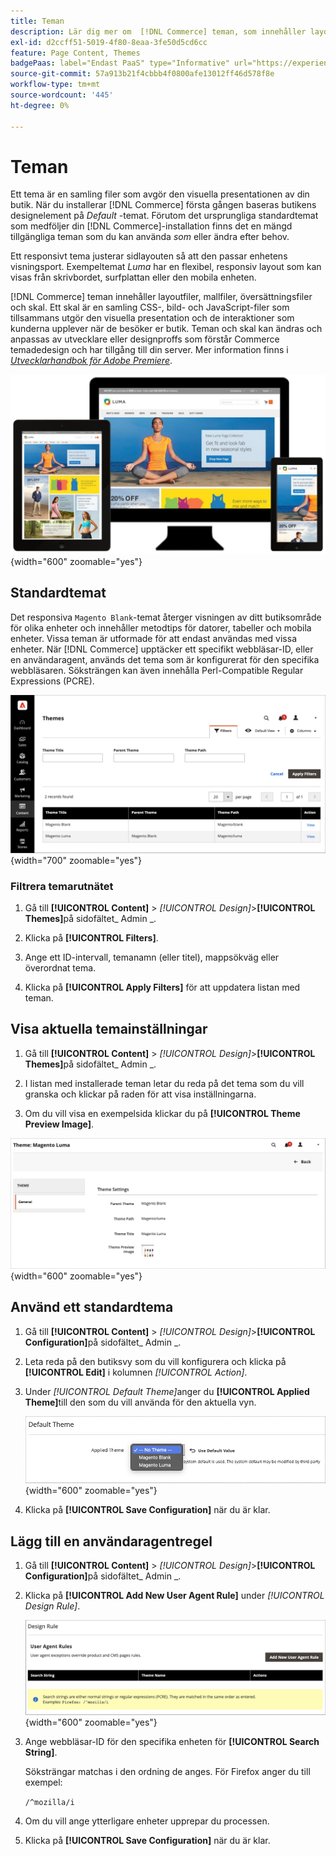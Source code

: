 ```yaml
---
title: Teman
description: Lär dig mer om  [!DNL Commerce] teman, som innehåller layoutfiler, mallfiler, översättningsfiler och skal som definierar utseendet på din butik.
exl-id: d2ccff51-5019-4f80-8eaa-3fe50d5cd6cc
feature: Page Content, Themes
badgePaas: label="Endast PaaS" type="Informative" url="https://experienceleague.adobe.com/en/docs/commerce/user-guides/product-solutions" tooltip="Gäller endast Adobe Commerce i molnprojekt (Adobe-hanterad PaaS-infrastruktur) och lokala projekt."
source-git-commit: 57a913b21f4cbbb4f0800afe13012ff46d578f8e
workflow-type: tm+mt
source-wordcount: '445'
ht-degree: 0%

---
```


# Teman

Ett tema är en samling filer som avgör den visuella presentationen av din butik. När du installerar [!DNL Commerce] första gången baseras butikens designelement på _Default_ -temat. Förutom det ursprungliga standardtemat som medföljer din [!DNL Commerce]-installation finns det en mängd tillgängliga teman som du kan använda _som_ eller ändra efter behov.

Ett responsivt tema justerar sidlayouten så att den passar enhetens visningsport. Exempeltemat _Luma_ har en flexibel, responsiv layout som kan visas från skrivbordet, surfplattan eller den mobila enheten.

[!DNL Commerce] teman innehåller layoutfiler, mallfiler, översättningsfiler och skal. Ett skal är en samling CSS-, bild- och JavaScript-filer som tillsammans utgör den visuella presentation och de interaktioner som kunderna upplever när de besöker er butik. Teman och skal kan ändras och anpassas av utvecklare eller designproffs som förstår Commerce temadedesign och har tillgång till din server. Mer information finns i [_Utvecklarhandbok för Adobe Premiere_](https://developer.adobe.com/commerce/frontend-core/guide/themes/).

![Lumatema](./assets/design-responsive.png){width="600" zoomable="yes"}

## Standardtemat

Det responsiva `Magento Blank`-temat återger visningen av ditt butiksområde för olika enheter och innehåller metodtips för datorer, tabeller och mobila enheter. Vissa teman är utformade för att endast användas med vissa enheter. När [!DNL Commerce] upptäcker ett specifikt webbläsar-ID, eller en användaragent, används det tema som är konfigurerat för den specifika webbläsaren. Söksträngen kan även innehålla Perl-Compatible Regular Expressions (PCRE).

![Teman](./assets/themes.png){width="700" zoomable="yes"}

### Filtrera temarutnätet

1. Gå till **[!UICONTROL Content]** > _[!UICONTROL Design]_>**[!UICONTROL Themes]**&#x200B;på sidofältet_ Admin _.

1. Klicka på **[!UICONTROL Filters]**.

1. Ange ett ID-intervall, temanamn (eller titel), mappsökväg eller överordnat tema.

1. Klicka på **[!UICONTROL Apply Filters]** för att uppdatera listan med teman.

## Visa aktuella temainställningar

1. Gå till **[!UICONTROL Content]** > _[!UICONTROL Design]_>**[!UICONTROL Themes]**&#x200B;på sidofältet_ Admin _.

1. I listan med installerade teman letar du reda på det tema som du vill granska och klickar på raden för att visa inställningarna.

1. Om du vill visa en exempelsida klickar du på **[!UICONTROL Theme Preview Image]**.

![Förhandsgranska tema](./assets/theme-settings.png){width="600" zoomable="yes"}

## Använd ett standardtema

1. Gå till **[!UICONTROL Content]** > _[!UICONTROL Design]_>**[!UICONTROL Configuration]**&#x200B;på sidofältet_ Admin _.

1. Leta reda på den butiksvy som du vill konfigurera och klicka på **[!UICONTROL Edit]** i kolumnen _[!UICONTROL Action]_.

1. Under _[!UICONTROL Default Theme]_&#x200B;anger du **[!UICONTROL Applied Theme]**&#x200B;till den som du vill använda för den aktuella vyn.

   ![Använt tema](./assets/theme-default-apply.png){width="600" zoomable="yes"}

1. Klicka på **[!UICONTROL Save Configuration]** när du är klar.

## Lägg till en användaragentregel

1. Gå till **[!UICONTROL Content]** > _[!UICONTROL Design]_>**[!UICONTROL Configuration]**&#x200B;på sidofältet_ Admin _.

1. Klicka på **[!UICONTROL Add New User Agent Rule]** under _[!UICONTROL Design Rule]_.

   ![Designregel](./assets/theme-design-rule.png){width="600" zoomable="yes"}

1. Ange webbläsar-ID för den specifika enheten för **[!UICONTROL Search String]**.

   Söksträngar matchas i den ordning de anges. För Firefox anger du till exempel:

   `/^mozilla/i`

1. Om du vill ange ytterligare enheter upprepar du processen.

1. Klicka på **[!UICONTROL Save Configuration]** när du är klar.
